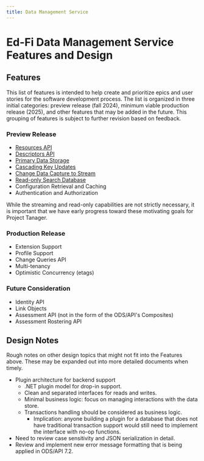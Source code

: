 ```yaml
---
title: Data Management Service
---
```


# Ed-Fi Data Management Service Features and Design

## Features

This list of features is intended to help create and prioritize epics and user
stories for the software development process. The list is organized in three
initial categories: preview release (fall 2024), minimum viable production
release (2025), and other features that may be added in the future. This grouping
of features is subject to further revision based on feedback.

### Preview Release

* [Resources API](./RESOURCES-API.md)
* [Descriptors API](./DESCRIPTORS-API.md)
* [Primary Data Storage](./PRIMARY-DATA-STORAGE/)
* [Cascading Key Updates](./CASCADING-UPDATES.md)
* [Change Data Capture to Stream](./CDC-STREAMING.md)
* [Read-only Search Database](./SEARCH-DATABASE.md)
* Configuration Retrieval and Caching
* Authentication and Authorization

While the streaming and read-only capabilities are not strictly necessary, it is
important that we have early progress toward these motivating goals for Project
Tanager.

### Production Release

* Extension Support
* Profile Support
* Change Queries API
* Multi-tenancy
* Optimistic Concurrency (etags)

### Future Consideration

* Identity API
* Link Objects
* Assessment API (not in the form of the ODS/API's Composites)
* Assessment Rostering API

## Design Notes

Rough notes on other design topics that might not fit into the Features above.
These may be expanded out into more detailed documents when timely.

* Plugin architecture for backend support
  * .NET plugin model for drop-in support.
  * Clean and separated interfaces for reads and writes.
  * Minimal business logic: focus on managing interactions with the data store.
  * Transactions handling should be considered as business logic.
    * Implication: anyone building a plugin for a database that does not have
      traditional transaction support would still need to implement the
      interface with no-op functions.
* Need to review case sensitivity and JSON serialization in detail.
* Review and implement new error message formatting that is being applied in
  ODS/API 7.2.
